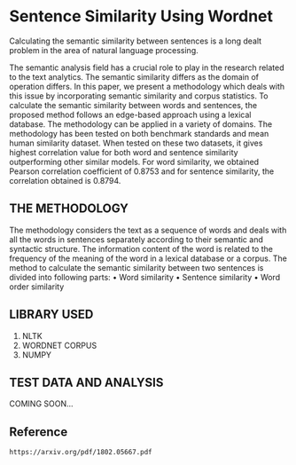 # Sentence Similarity Using Wordnet

Calculating the semantic similarity between sentences is a long dealt problem in the area of natural language processing.

The semantic analysis field has a crucial role to play in the research related to the text analytics. The semantic similarity differs as the domain of operation differs. In this paper, we present a methodology which deals with this issue by incorporating semantic similarity and corpus statistics. To calculate the semantic similarity between words and sentences, the proposed method follows an edge-based approach using a lexical database. The methodology can be applied in a variety of domains. The methodology has been tested on both benchmark standards and mean human similarity dataset. When tested on these two datasets, it gives highest correlation value for both word and sentence similarity outperforming other similar models. For word similarity, we obtained Pearson correlation coefficient of 0.8753 and for sentence similarity, the correlation obtained is 0.8794.


## THE METHODOLOGY

The methodology considers the text as a sequence of words and deals with all the words in sentences separately according to their semantic and syntactic structure. The information content of the word is related to the frequency of the meaning of the word in a lexical database or a corpus. The method to calculate the semantic similarity between two sentences is divided into following parts:
• Word similarity
• Sentence similarity
• Word order similarity

## LIBRARY USED

1) NLTK
2) WORDNET CORPUS
3) NUMPY

## TEST DATA AND ANALYSIS

COMING SOON...

## Reference

`https://arxiv.org/pdf/1802.05667.pdf`